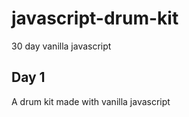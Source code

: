 # javascript-drum-kit

30 day vanilla javascript

## Day 1

A drum kit made with vanilla javascript
